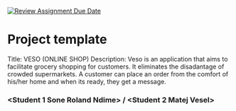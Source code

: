 [![Review Assignment Due Date](https://classroom.github.com/assets/deadline-readme-button-22041afd0340ce965d47ae6ef1cefeee28c7c493a6346c4f15d667ab976d596c.svg)](https://classroom.github.com/a/twPj_hbU)
# Project template

Title: VESO (ONLINE SHOP)
Description:
Veso is an application that aims to facilitate grocery shopping for customers. It eliminates the disadantage of crowded supermarkets.
A customer can place an order from the comfort of his/her home and when its ready, they get a message.

### \<Student 1 Sone Roland Ndime\> / \<Student 2 Matej Vesel\>

